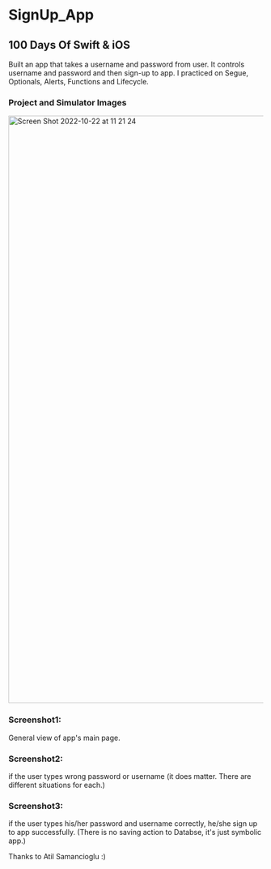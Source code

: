 # SignUp_App

## 100 Days Of Swift & iOS

Built an app that takes a username and password from user. It controls username and password and then sign-up to app.
I practiced on Segue, Optionals, Alerts, Functions and Lifecycle.

### Project and Simulator Images

<img width="1158" alt="Screen Shot 2022-10-22 at 11 21 24" src="https://user-images.githubusercontent.com/79938189/197328866-529bf634-ce56-4bdd-96e0-1054e939b60b.png">

### Screenshot1: 
General view of app's main page.

### Screenshot2: 
if the user types wrong password or username (it does matter. There are different situations for each.)

### Screenshot3:
if the user types his/her password and username correctly, he/she sign up to app successfully. (There is no saving action to Databse, it's just symbolic app.)


Thanks to Atil Samancioglu :)

